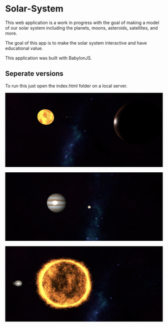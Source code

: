 # Solar-System

This web application is a work in progress with the goal of making a model of our solar system including the planets, moons, asteroids, satellites, and more. 

The goal of this app is to make the solar system interactive and have educational value.

This application was built with BabylonJS.

## Seperate versions

To run this just open the index.html folder on a local server.



![Image description](https://github.com/JoeHancock1995/Solar-System/blob/master/assets/screenshot1.png)

![Image description](https://github.com/JoeHancock1995/Solar-System/blob/master/assets/screenshot2.png)

![Image description](https://github.com/JoeHancock1995/Solar-System/blob/master/assets/screenshot3.png)

